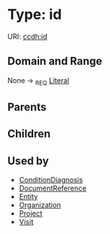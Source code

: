 
# Type: id




URI: [ccdh:id](https://ccdh.org/id)


## Domain and Range

None ->  <sub>REQ</sub> [Literal](types/Literal.md)

## Parents


## Children


## Used by

 * [ConditionDiagnosis](ConditionDiagnosis.md)
 * [DocumentReference](DocumentReference.md)
 * [Entity](Entity.md)
 * [Organization](Organization.md)
 * [Project](Project.md)
 * [Visit](Visit.md)
